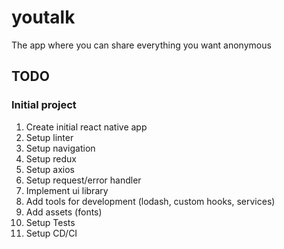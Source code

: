# youtalk
The app where you can share everything you want anonymous  


## TODO

### Initial project
1. Create initial react native app
2. Setup linter
3. Setup navigation
4. Setup redux
5. Setup axios
6. Setup request/error handler
7. Implement ui library
8. Add tools for development (lodash, custom hooks, services)
9. Add assets (fonts)
10. Setup Tests
11. Setup CD/CI
